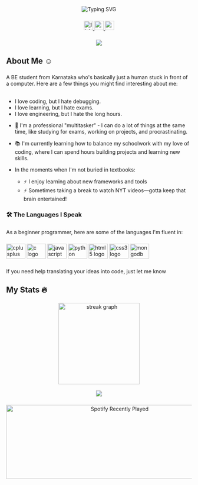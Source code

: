 <div align="center">
<!--   <img height="250" src="https://media.giphy.com/media/v1.Y2lkPTc5MGI3NjExZDY4YWMzZmY2MWMzMmNlOGU5Y2M3MjRkOTY5M2QzMzA1ZDJmZDcwMSZjdD1n/xUA7bdpLxQhsSQdyog/giphy.gif"  /> -->
<img src="https://readme-typing-svg.demolab.com?font=Fira+Code&size=30&pause=1000&center=true&random=false&width=900&height=150&lines=Hi%2C+I'm+Naveen;just+another+human+trying+to+make+sense+of;code+and+coffee" alt="Typing SVG" />
</div>

###

<div align="center">
  <a href="https://www.linkedin.com/in/naveen-gaonkar-2b0810258/" target="_blank">
    <img src="https://img.shields.io/static/v1?message=LinkedIn&logo=linkedin&label=&color=0077B5&logoColor=white&labelColor=&style=for-the-badge" height="25" alt="linkedin logo"  />
  </a>
  <a href="mailto:naveengaonkar014@gmail.com" target="_blank">
    <img src="https://img.shields.io/static/v1?message=Gmail&logo=gmail&label=&color=D14836&logoColor=white&labelColor=&style=for-the-badge" height="25" alt="gmail logo"  />
  </a>
<a href="#"><img src="https://img.shields.io/badge/npx-find--naveen-e8200e" alt="npx - find-naveen" height="25"></a>
</div>

###

<div align="center">
  <img src="https://visitor-badge.laobi.icu/badge?page_id=Naveen.Naveen&left_text=views"  />
</div>

###

 <!--<h1 align="center">Hi there, I'm Naveen <img src="https://cdn3.emoji.gg/emojis/wavegif_1860.gif" width="30px" height="30px"></h1>-->



<h2 align="left">About Me ☺</h2>

###

A BE student from Karnataka who's basically just a human stuck in front of a computer. Here are a few things you might find interesting about me:<br><br>
  
* I love coding, but I hate debugging.<br>
* I love learning, but I hate exams.<br>
* I love engineering, but I hate the long hours.<br>

 - 🔭 I'm a professional "multitasker" - I can do a lot of things at the same time, like studying for exams, working on projects, and procrastinating.<br>
 
 - 📚 I'm currently learning how to balance my schoolwork with my love of coding, where I can spend hours building projects and learning new skills.<br>
 - In the moments when I'm not buried in textbooks:
   - ⚡ I enjoy learning about new frameworks and tools
   - ⚡ Sometimes taking a break to watch NYT  videos—gotta keep that brain entertained!

###

<h3 align="left">🛠 The Languages I Speak </h3>

###

<p align="left">
As a beginner programmer, here are some of the languages I'm fluent in:
</p>

###

<div align="left">
  <img src="https://cdn.jsdelivr.net/gh/devicons/devicon/icons/cplusplus/cplusplus-original.svg" height="40" width="52" alt="cplusplus logo"  />
  <img src="https://cdn.jsdelivr.net/gh/devicons/devicon/icons/c/c-original.svg" height="40" width="52" alt="c logo"  />
  <img src="https://cdn.jsdelivr.net/gh/devicons/devicon/icons/javascript/javascript-original.svg" height="40" width="52" alt="javascript logo"  />
  <img src="https://cdn.jsdelivr.net/gh/devicons/devicon/icons/python/python-original.svg" height="40" width="52" alt="python logo"  />
  <img src="https://cdn.jsdelivr.net/gh/devicons/devicon/icons/html5/html5-original.svg" height="40" width="52" alt="html5 logo"  />
  <img src="https://cdn.jsdelivr.net/gh/devicons/devicon/icons/css3/css3-original.svg" height="40" width="52" alt="css3 logo"  />
  <img src="https://cdn.jsdelivr.net/gh/devicons/devicon/icons/mongodb/mongodb-original.svg" height="40" width="52" alt="mongodb logo"  />
</div>

###

<p align="left">If you need help translating your ideas into code, just let me know</p>

###

<h2 align="left">  My Stats 🔥 </h2>

###

<div align="center">
   <img src="https://streak-stats.demolab.com?user=gaonkarBhai&locale=en&mode=daily&theme=dark&hide_border=false&border_radius=5&order=3" height="220" alt="streak graph" />
</div><br>
<div align="center">
<!--     <img src="https://github-readme-stats.vercel.app/api?username=gaonkarBhai&show_icons=true&count_private=true&hide_border=true" height="220" alt="GitHub stats" /> -->
  <img src="https://github-profile-summary-cards.vercel.app/api/cards/profile-details?username=gaonkarBhai&theme=github_dark" >
  </div>
</div>



###

<div align="center">
  <img src="https://spotify-recently-played-readme.vercel.app/api?user=31ck2kbm46wdr5qf3vzo6242cj4m&count=1" alt="Spotify Recently Played" width="600" height="200" />

</div>

###

